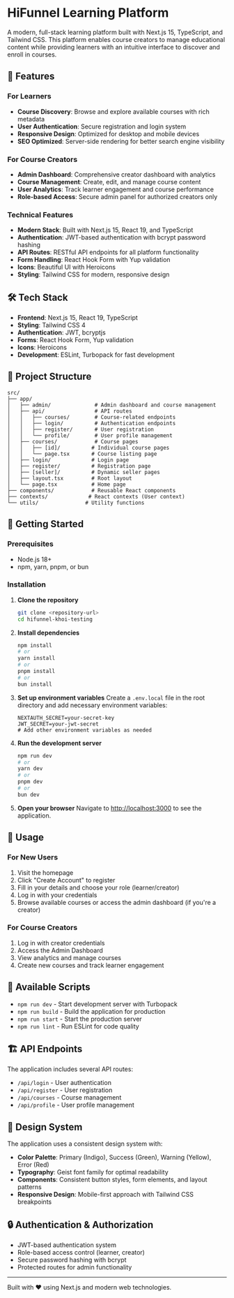 # HiFunnel Learning Platform

A modern, full-stack learning platform built with Next.js 15, TypeScript, and Tailwind CSS. This platform enables course creators to manage educational content while providing learners with an intuitive interface to discover and enroll in courses.

## 🚀 Features

### For Learners

- **Course Discovery**: Browse and explore available courses with rich metadata
- **User Authentication**: Secure registration and login system
- **Responsive Design**: Optimized for desktop and mobile devices
- **SEO Optimized**: Server-side rendering for better search engine visibility

### For Course Creators

- **Admin Dashboard**: Comprehensive creator dashboard with analytics
- **Course Management**: Create, edit, and manage course content
- **User Analytics**: Track learner engagement and course performance
- **Role-based Access**: Secure admin panel for authorized creators only

### Technical Features

- **Modern Stack**: Built with Next.js 15, React 19, and TypeScript
- **Authentication**: JWT-based authentication with bcrypt password hashing
- **API Routes**: RESTful API endpoints for all platform functionality
- **Form Handling**: React Hook Form with Yup validation
- **Icons**: Beautiful UI with Heroicons
- **Styling**: Tailwind CSS for modern, responsive design

## 🛠️ Tech Stack

- **Frontend**: Next.js 15, React 19, TypeScript
- **Styling**: Tailwind CSS 4
- **Authentication**: JWT, bcryptjs
- **Forms**: React Hook Form, Yup validation
- **Icons**: Heroicons
- **Development**: ESLint, Turbopack for fast development

## 📁 Project Structure

```
src/
├── app/
│   ├── admin/              # Admin dashboard and course management
│   ├── api/                # API routes
│   │   ├── courses/        # Course-related endpoints
│   │   ├── login/          # Authentication endpoints
│   │   ├── register/       # User registration
│   │   └── profile/        # User profile management
│   ├── courses/            # Course pages
│   │   ├── [id]/          # Individual course pages
│   │   └── page.tsx       # Course listing page
│   ├── login/             # Login page
│   ├── register/          # Registration page
│   ├── [seller]/          # Dynamic seller pages
│   ├── layout.tsx         # Root layout
│   └── page.tsx           # Home page
├── components/            # Reusable React components
├── contexts/             # React contexts (User context)
└── utils/               # Utility functions
```

## 🚀 Getting Started

### Prerequisites

- Node.js 18+
- npm, yarn, pnpm, or bun

### Installation

1. **Clone the repository**

   ```bash
   git clone <repository-url>
   cd hifunnel-khoi-testing
   ```

2. **Install dependencies**

   ```bash
   npm install
   # or
   yarn install
   # or
   pnpm install
   # or
   bun install
   ```

3. **Set up environment variables**
   Create a `.env.local` file in the root directory and add necessary environment variables:

   ```env
   NEXTAUTH_SECRET=your-secret-key
   JWT_SECRET=your-jwt-secret
   # Add other environment variables as needed
   ```

4. **Run the development server**

   ```bash
   npm run dev
   # or
   yarn dev
   # or
   pnpm dev
   # or
   bun dev
   ```

5. **Open your browser**
   Navigate to [http://localhost:3000](http://localhost:3000) to see the application.

## 📖 Usage

### For New Users

1. Visit the homepage
2. Click "Create Account" to register
3. Fill in your details and choose your role (learner/creator)
4. Log in with your credentials
5. Browse available courses or access the admin dashboard (if you're a creator)

### For Course Creators

1. Log in with creator credentials
2. Access the Admin Dashboard
3. View analytics and manage courses
4. Create new courses and track learner engagement

## 🔧 Available Scripts

- `npm run dev` - Start development server with Turbopack
- `npm run build` - Build the application for production
- `npm run start` - Start the production server
- `npm run lint` - Run ESLint for code quality

## 🏗️ API Endpoints

The application includes several API routes:

- `/api/login` - User authentication
- `/api/register` - User registration
- `/api/courses` - Course management
- `/api/profile` - User profile management

## 🎨 Design System

The application uses a consistent design system with:

- **Color Palette**: Primary (Indigo), Success (Green), Warning (Yellow), Error (Red)
- **Typography**: Geist font family for optimal readability
- **Components**: Consistent button styles, form elements, and layout patterns
- **Responsive Design**: Mobile-first approach with Tailwind CSS breakpoints

## 🔒 Authentication & Authorization

- JWT-based authentication system
- Role-based access control (learner, creator)
- Secure password hashing with bcrypt
- Protected routes for admin functionality

---

Built with ❤️ using Next.js and modern web technologies.

